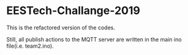 # EESTech-Challange-2019

This is the refactored version of the codes.

Still, all publish actions to the MQTT server are written in the main ino file(i.e. team2.ino).
